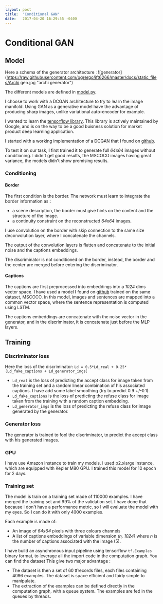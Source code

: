 ```yaml
---
layout: post
title:  "Conditional GAN"
date:   2017-04-20 16:29:55 -0400
---
```


# Conditional GAN

## Model
Here a schema of the generator architecture :
![generator](https://raw.githubusercontent.com/ogrergo/ift6266/master/docs/static_files/Archi gen.jpg "archi generator")

The different models are defined in [model.py](https://github.com/ogrergo/ift6266/blob/master/model.py).

I choose to work with a DCGAN architecture to try to learn the image manifold. Using GAN as a generative model have the advantage of producing sharp images, unlike variational auto-encoder for example.

I wanted to learn the [tensorflow library](https://www.tensorflow.org/).
This library is actively maintained by Google, and is on the way to be a good buisness solution for market product deep learning application.

I started with a working implementation of a DCGAN that I found on [github](https://github.com/carpedm20/DCGAN-tensorflow).

To test it on our task, I first trained it to generate full *64x64* images without conditioning. I didn't get good results, the MSCOCO images having great variance, the models didn't show promising results.

### Conditioning
#### Border

The first condition is the border. The network must learn to integrate the border information as :

- a scene description, the border must give hints on the content and the structure of the image.
- a continuity constraint on the reconstructed *64x64* images.

I use convolution on the border with skip connection to the same size deconvolution layer, where I concatenate the channels.

The output of the convolution layers is flatten and concatenate to the initial noise and the captions embeddings.

The discriminator is not conditioned on the border, instead, the border and the center are merged before entering the discriminator.

#### Captions

The captions are first preprocessed into embeddings into a *1024* dims vector space. I have used a model I found on [github](https://github.com/ryankiros/visual-semantic-embedding) trained on the same dataset, MSCOCO. In this model, images and sentences are mapped into a common vector space, where the sentence representation is computed using LSTM.

The captions embeddings are concatenate with the noise vector in the generator, and in the discriminator, it is concatenate just before the MLP layers.

## Training

### Discriminator loss
Here the loss of the discriminator:
```Ld = 0.5*Ld_real + 0.25*(Ld_fake_captions + Ld_generator_imgs)```

- `Ld_real` is the loss of predicting the accept class for image taken from the training set and a random linear combination of his associated captions. I have add some label smoothing (try to predict 0.9 +/-0.1).
- `Ld_fake_captions` is the loss of predicting the refuse class for image taken from the training with a random caption embedding.
- `Ld_generator_imgs` is the loss of predicting the refuse class for image generated by the generator.

### Generator loss

The generator is trained to fool the discriminator, to predict the accept class with his generated images.


### GPU
I have use Amazon instance to train my models. I used p2.xlarge instance, which are equipped with Kepler M80 GPU. I trained this model for 10 epoch for 2 days.


### Training set
The model is train on a training set made of 110000 examples. I have merged the training set and 99% of the validation set. I have done that because I don't have a performance metric, so I will evaluate the model with my eyes. So I can do it with only 4000 examples.

Each example is made of:
- An image of *64x64* pixels with three colours channels
- A list of captions embeddings of variable dimension *(n, 1024)* where *n* is the number of captions associated with the image (5).

I have build an asynchronous input pipeline using tensorflow `tf.Examples` binary format, to leverage all the import code in the computation graph.
You can find the dataset
This give two major advantage :
- The dataset is then a set of 60 tfrecords files, each files containing 4096 examples. The dataset is space efficient and fairly simple to manipulate.
- The extraction of the examples can be defined directly in the computation graph, with a queue system. The examples are fed in the queues by threads.  
